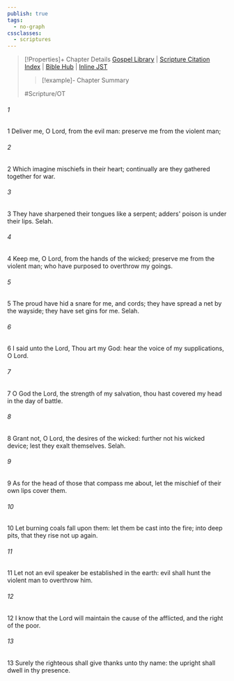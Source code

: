 ```yaml
---
publish: true
tags:
  - no-graph
cssclasses:
  - scriptures
---
```

>[!Properties]+ Chapter Details
>[Gospel Library](https://churchofjesuschrist.org/study/scriptures/ot/ps/140?lang=eng)    |    [Scripture Citation Index](https://scriptures.byu.edu/#0778c::c0778c)    |    [Bible Hub](https://biblehub.com/psalms/140.htm)    |    [Inline JST](https://scripturetoolbox.com/html/ic/Psalms/140.html)
>>[!example]- Chapter Summary
>> 
> 
>
>#Scripture/OT
###### 1
1 Deliver me, O Lord, from the evil man: preserve me from the violent man;
###### 2
2 Which imagine mischiefs in their heart; continually are they gathered together for war.
###### 3
3 They have sharpened their tongues like a serpent; adders' poison is under their lips. Selah.
###### 4
4 Keep me, O Lord, from the hands of the wicked; preserve me from the violent man; who have purposed to overthrow my goings.
###### 5
5 The proud have hid a snare for me, and cords; they have spread a net by the wayside; they have set gins for me. Selah.
###### 6
6 I said unto the Lord, Thou art my God: hear the voice of my supplications, O Lord.
###### 7
7 O God the Lord, the strength of my salvation, thou hast covered my head in the day of battle.
###### 8
8 Grant not, O Lord, the desires of the wicked: further not his wicked device; lest they exalt themselves. Selah.
###### 9
9 As for the head of those that compass me about, let the mischief of their own lips cover them.
###### 10
10 Let burning coals fall upon them: let them be cast into the fire; into deep pits, that they rise not up again.
###### 11
11 Let not an evil speaker be established in the earth: evil shall hunt the violent man to overthrow him.
###### 12
12 I know that the Lord will maintain the cause of the afflicted, and the right of the poor.
###### 13
13 Surely the righteous shall give thanks unto thy name: the upright shall dwell in thy presence.

